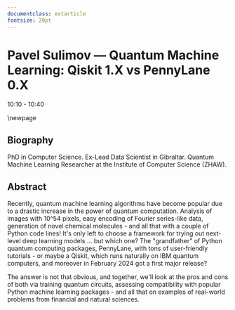 ```yaml
---
documentclass: extarticle
fontsize: 20pt
---
```


# Pavel Sulimov — Quantum Machine Learning: Qiskit 1.X vs PennyLane 0.X

10:10 - 10:40

\newpage

## Biography

PhD in Computer Science. Ex-Lead Data Scientist in Gibraltar. Quantum Machine Learning Researcher at the Institute of Computer Science (ZHAW).

## Abstract

Recently, quantum machine learning algorithms have become popular due to a drastic increase in the power of quantum computation. Analysis of images with 10^54 pixels, easy encoding of Fourier series-like data, generation of novel chemical molecules - and all that with a couple of Python code lines! It's only left to choose a framework for trying out next-level deep learning models ... but which one? The "grandfather" of Python quantum computing packages, PennyLane, with tons of user-friendly tutorials - or maybe a Qiskit, which runs naturally on IBM quantum computers, and moreover in February 2024 got a first major release? 

The answer is not that obvious, and together, we'll look at the pros and cons of both via training quantum circuits, assessing compatibility with popular Python machine learning packages - and all that on examples of real-world problems from financial and natural sciences.

